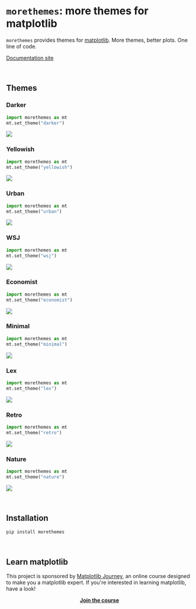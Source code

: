 
<!-- Automatically generated, do not change by hand. Use docs/script/make.py instead. -->

# `morethemes`: more themes for matplotlib

`morethemes` provides themes for [matplotlib](https://matplotlib.org/). More themes, better plots. One line of code.

[Documentation site](https://josephbarbierdarnal.github.io/morethemes/)

<br>

## Themes


### Darker

```python
import morethemes as mt
mt.set_theme("darker")
```

[![](https://raw.githubusercontent.com/JosephBARBIERDARNAL/morethemes/refs/heads/main/docs/img/darker.png)](https://josephbarbierdarnal.github.io/morethemes/)

    
### Yellowish

```python
import morethemes as mt
mt.set_theme("yellowish")
```

[![](https://raw.githubusercontent.com/JosephBARBIERDARNAL/morethemes/refs/heads/main/docs/img/yellowish.png)](https://josephbarbierdarnal.github.io/morethemes/)

    
### Urban

```python
import morethemes as mt
mt.set_theme("urban")
```

[![](https://raw.githubusercontent.com/JosephBARBIERDARNAL/morethemes/refs/heads/main/docs/img/urban.png)](https://josephbarbierdarnal.github.io/morethemes/)

    
### WSJ

```python
import morethemes as mt
mt.set_theme("wsj")
```

[![](https://raw.githubusercontent.com/JosephBARBIERDARNAL/morethemes/refs/heads/main/docs/img/wsj.png)](https://josephbarbierdarnal.github.io/morethemes/)

    
### Economist

```python
import morethemes as mt
mt.set_theme("economist")
```

[![](https://raw.githubusercontent.com/JosephBARBIERDARNAL/morethemes/refs/heads/main/docs/img/economist.png)](https://josephbarbierdarnal.github.io/morethemes/)

    
### Minimal

```python
import morethemes as mt
mt.set_theme("minimal")
```

[![](https://raw.githubusercontent.com/JosephBARBIERDARNAL/morethemes/refs/heads/main/docs/img/minimal.png)](https://josephbarbierdarnal.github.io/morethemes/)

    
### Lex

```python
import morethemes as mt
mt.set_theme("lex")
```

[![](https://raw.githubusercontent.com/JosephBARBIERDARNAL/morethemes/refs/heads/main/docs/img/lex.png)](https://josephbarbierdarnal.github.io/morethemes/)

    
### Retro

```python
import morethemes as mt
mt.set_theme("retro")
```

[![](https://raw.githubusercontent.com/JosephBARBIERDARNAL/morethemes/refs/heads/main/docs/img/retro.png)](https://josephbarbierdarnal.github.io/morethemes/)

    
### Nature

```python
import morethemes as mt
mt.set_theme("nature")
```

[![](https://raw.githubusercontent.com/JosephBARBIERDARNAL/morethemes/refs/heads/main/docs/img/nature.png)](https://josephbarbierdarnal.github.io/morethemes/)

    

<br>

## Installation

```bash
pip install morethemes
```
    

<br>

## Learn matplotlib

This project is sponsored by [Matplotlib Journey](https://www.matplotlib-journey.com/), an online course designed to make you a matplotlib expert. If you're interested in learning matplotlib, have a look!

<center>

[**Join the course**](https://www.matplotlib-journey.com/)

</center>

<br>
    